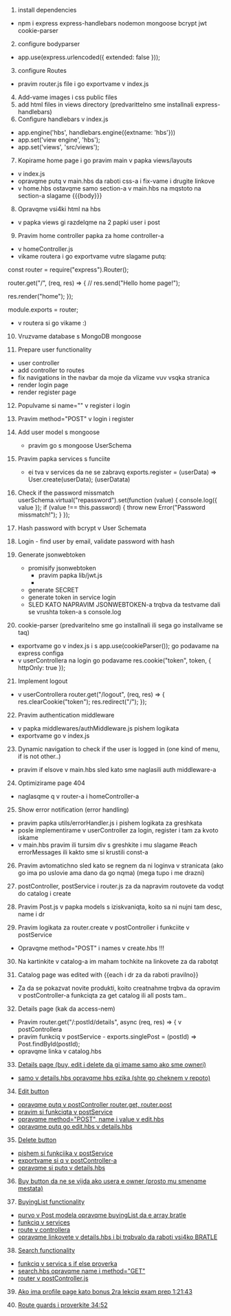1. install dependencies 
- npm i express express-handlebars nodemon mongoose bcrypt jwt cookie-parser

2. configure bodyparser 
- app.use(express.urlencoded({ extended: false }));

3. configure Routes
- pravim router.js file i go exportvame v index.js

4. Add-vame images i css public files
5. add html files in views directory (predvarittelno sme installnali express-handlebars)
6. Configure handlebars v index.js
 - app.engine('hbs', handlebars.engine({extname: 'hbs'}))
- app.set('view engine', 'hbs');
- app.set('views', 'src/views');

7. Kopirame home page i go pravim main v papka views/layouts
 - v index.js 
 - opravqme putq v main.hbs da raboti css-a i fix-vame i drugite linkove
 - v home.hbs ostavqme samo section-a v main.hbs na mqstoto na section-a slagame {{{body}}}

8. Opravqme vsi4ki html na hbs
 - v papka views gi razdelqme na 2 papki user i post

9. Pravim home controller papka za home controller-a
 - v homeController.js 
 - vikame routera i go exportvame vutre slagame putq:

 const router = require("express").Router();

router.get("/", (req, res) => {
  // res.send("Hello home page!");

  res.render("home");
});

module.exports = router;

- v routera si go vikame :)

10. Vruzvame database s MongoDB mongoose

11. Prepare user functionality
- user controller
- add controller to routes
- fix navigations in the navbar da moje da vlizame vuv vsqka stranica
- render login page
- render register page


12. Populvame si name="" v register i login
13. Pravim method="POST" v login i register

14. Add user model s mongoose
    - pravim go s mongoose UserSchema

15. Pravim papka services s funciite
    - ei tva v services da ne se zabravq exports.register = (userData) => User.create(userData); (userDatata)

16. Check if the password missmatch
userSchema.virtual("repassword").set(function (value) {
  console.log({ value });
  if (value !== this.password) {
    throw new Error("Password missmatch!");
  }
});

17. Hash password with bcrypt v User Schemata

18. Login - find user by email, validate password with hash

19. Generate jsonwebtoken
    - promisify jsonwebtoken
      - pravim papka lib/jwt.js
      -
    - generate SECRET
    - generate token in service login 
    - SLED KATO NAPRAVIM JSONWEBTOKEN-a trqbva da testvame dali se vrushta token-a s console.log
  
20. cookie-parser (predvaritelno sme go installnali ili sega go installvame se taq)
  - exportvame go v index.js i s app.use(cookieParser()); go podavame na express configa
  - v userControllera na login go podavame res.cookie("token", token, { httpOnly: true });

21. Implement logout
  - v userControllera 
  router.get("/logout", (req, res) => {
  res.clearCookie("token");
  res.redirect("/");
});

22. Pravim authentication middleware
  - v papka middlewares/authMiddleware.js pishem logikata
  - exportvame go v index.js

23. Dynamic navigation to check if the user is logged in (one kind of menu, if is not other..)
  - pravim if elsove v main.hbs sled kato sme naglasili auth middleware-a

24. Optimizirame page 404
  - naglasqme q v router-a i homeController-a

25. Show error notification (error handling)
  - pravim papka utils/errorHandler.js i pishem logikata za greshkata
  - posle implementirame v userController za login, register i tam za kvoto iskame
  - v main.hbs pravim ili tursim div s greshkite i mu slagame #each errorMessages ili kakto sme si krustili const-a

26. Pravim avtomatichno sled kato se regnem da ni loginva v stranicata (ako go ima po uslovie ama dano da go nqma) (mega tupo i me drazni)

27. postController, postService i router.js za da napravim routovete da vodqt do catalog i create
28. Pravim Post.js v papka models s iziskvaniqta, koito sa ni nujni tam desc, name i dr
29. Pravim logikata za router.create v postController i funkciite v postService
  - Opravqme method="POST" i names v create.hbs !!!

30. Na kartinkite v catalog-a im maham tochkite na linkovete za da rabotqt

31. Catalog page was edited with {{each i dr za da raboti pravilno}}
  - Za da se pokazvat novite produkti, koito creatnahme trqbva da opravim v postController-a funkciqta za get catalog ili all posts tam..

32. Details page (kak da access-nem)
  - Pravim router.get("/:postId/details", async (req, res) => { v postControllera
  - pravim funkciq v postService - exports.singlePost = (postId) => Post.findById(postId);
  - opravqme linka v catalog.hbs <a href="/posts/{{_id}}/details" class="added-electronics-in-market"> 

33. Details page (buy, edit i delete da gi imame samo ako sme owneri)
  - samo v details.hbs opravqme hbs ezika (shte go cheknem v repoto)

34. Edit button
  - opravqme putq v postController router.get, router.post
  - pravim si funkciqta v postService
  - opravqme method="POST", name i value v edit.hbs
  - opravqme putq go edit.hbs v details.hbs

35. Delete button
  - pishem si funkciika v postService
  - exportvame si q v postController-a
  - opravqme si putq v details.hbs

36. Buy button da ne se vijda ako usera e owner (prosto mu smenqme mestata)

37. BuyingList functionality 
  - purvo v Post modela opravqme buyingList da e array bratle
  - funkciq v services
  - route v controllera
  - opravqme linkovete v details.hbs i bi trqbvalo da raboti vsi4ko BRATLE

38. Search functionality
  - funkciq v servica s if else proverka
  - search.hbs opravqme name i method="GET"
  - router v postController.js

39. Ako ima profile page kato bonus 2ra lekciq exam prep 1:21:43

40. Route guards i proverkite 34:52




